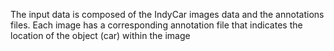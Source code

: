 The input data is composed of the IndyCar images data 
and the annotations files. 
Each image has a corresponding annotation file that indicates the location of the object (car) within the image
